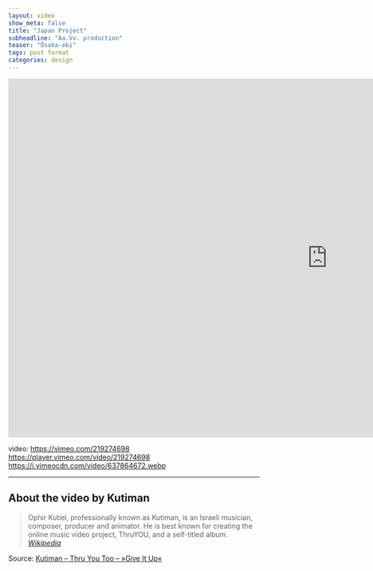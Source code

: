 ```yaml
---
layout: video
show_meta: false
title: "Japan Project"
subheadline: "Aa.Vv. production"
teaser: "Ōsaka-eki"
tags: post format
categories: design
---
```


<iframe src="https://player.vimeo.com/video/219274698?color=26c68b&portrait=0" width="1280" height="720" frameborder="0" webkitallowfullscreen mozallowfullscreen allowfullscreen></iframe>

<!--more#
#These video settings are totally optional. It's only purpose
#is SEO, so that videos show up in Google hopefully with a
#thumbnail.
# More › https://developers.google.com/webmasters/videosearch/schema?hl=en&rd=1
#
# embedURL – A URL pointing to a player for the specific video.
# contentURL – A URL pointing to the actual video media file
# thumbnailUrl – A URL pointing to the video thumbnail image file.
#-->

video:
    https://vimeo.com/219274698
    https://player.vimeo.com/video/219274698
    https://i.vimeocdn.com/video/637864672.webp

---

<!--more-->

## About the video by Kutiman

> Ophir Kutiel, professionally known as Kutiman, is an Israeli musician, composer, producer and animator. He is best known for creating the online music video project, ThruYOU, and a self-titled album. <cite>[Wikipedia](http://en.wikipedia.org/wiki/Kutiman)</cite>



Source: [Kutiman – Thru You Too – »Give It Up«](https://www.youtube.com/watch?v=WoHxoz_0ykI)


